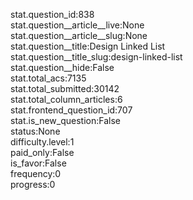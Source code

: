 stat.question_id:838  
stat.question__article__live:None  
stat.question__article__slug:None  
stat.question__title:Design Linked List  
stat.question__title_slug:design-linked-list  
stat.question__hide:False  
stat.total_acs:7135  
stat.total_submitted:30142  
stat.total_column_articles:6  
stat.frontend_question_id:707  
stat.is_new_question:False  
status:None  
difficulty.level:1  
paid_only:False  
is_favor:False  
frequency:0  
progress:0  
